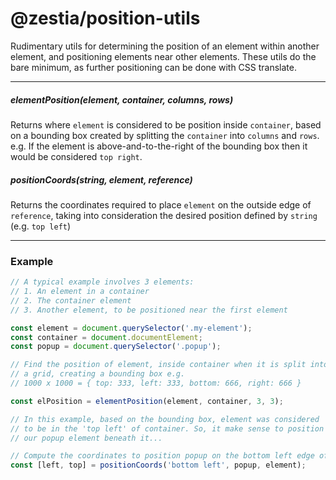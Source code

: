 # @zestia/position-utils

Rudimentary utils for determining the position of an element within another element, and positioning
elements near other elements. These utils do the bare minimum, as further positioning can be done with CSS translate.

<hr>

##### elementPosition(element, container, columns, rows)

Returns where `element` is considered to be position inside `container`, based on a bounding box created by splitting the `container` into `columns` and `rows`. e.g. If the element is above-and-to-the-right of the bounding box then it would be considered `top right`.

##### positionCoords(string, element, reference)

Returns the coordinates required to place `element` on the outside edge of `reference`, taking into consideration the desired position defined by `string` (e.g. `top left`)

<hr>

### Example

```javascript
// A typical example involves 3 elements:
// 1. An element in a container
// 2. The container element
// 3. Another element, to be positioned near the first element

const element = document.querySelector('.my-element');
const container = document.documentElement;
const popup = document.querySelector('.popup');

// Find the position of element, inside container when it is split into
// a grid, creating a bounding box e.g.
// 1000 x 1000 = { top: 333, left: 333, bottom: 666, right: 666 }

const elPosition = elementPosition(element, container, 3, 3);

// In this example, based on the bounding box, element was considered
// to be in the 'top left' of container. So, it make sense to position
// our popup element beneath it...

// Compute the coordinates to position popup on the bottom left edge of element
const [left, top] = positionCoords('bottom left', popup, element);
```
